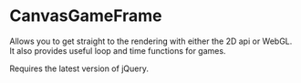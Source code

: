 CanvasGameFrame
===============

Allows you to get straight to the rendering with either the 2D api or WebGL. It also provides useful loop and time
functions for games. 

Requires the latest version of jQuery.